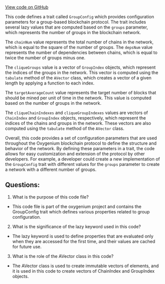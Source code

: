 [View code on GitHub](https://github.com/oxygenium/oxygenium/protocol/src/main/scala/org/oxygenium/protocol/config/GroupConfig.scala)

This code defines a trait called `GroupConfig` which provides configuration parameters for a group-based blockchain protocol. The trait includes several lazy values that are computed based on the `groups` parameter, which represents the number of groups in the blockchain network.

The `chainNum` value represents the total number of chains in the network, which is equal to the square of the number of groups. The `depsNum` value represents the number of dependencies between chains, which is equal to twice the number of groups minus one.

The `cliqueGroups` value is a vector of `GroupIndex` objects, which represent the indices of the groups in the network. This vector is computed using the `tabulate` method of the `AVector` class, which creates a vector of a given length by applying a function to each index.

The `targetAverageCount` value represents the target number of blocks that should be mined per unit of time in the network. This value is computed based on the number of groups in the network.

The `cliqueChainIndexes` and `cliqueGroupIndexes` values are vectors of `ChainIndex` and `GroupIndex` objects, respectively, which represent the indices of the chains and groups in the network. These vectors are also computed using the `tabulate` method of the `AVector` class.

Overall, this code provides a set of configuration parameters that are used throughout the Oxygenium blockchain protocol to define the structure and behavior of the network. By defining these parameters in a trait, the code allows for easy customization and extension of the protocol by other developers. For example, a developer could create a new implementation of the `GroupConfig` trait with different values for the `groups` parameter to create a network with a different number of groups.
## Questions: 
 1. What is the purpose of this code file?
- This code file is part of the oxygenium project and contains the GroupConfig trait which defines various properties related to group configuration.

2. What is the significance of the lazy keyword used in this code?
- The lazy keyword is used to define properties that are evaluated only when they are accessed for the first time, and their values are cached for future use.

3. What is the role of the AVector class in this code?
- The AVector class is used to create immutable vectors of elements, and it is used in this code to create vectors of ChainIndex and GroupIndex objects.